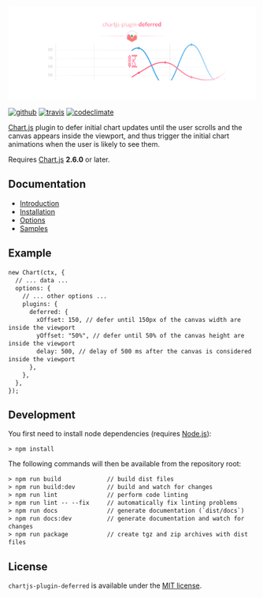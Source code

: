 ![](docs/assets/banner.png)

[![github](https://img.shields.io/github/release/chartjs/chartjs-plugin-deferred.svg?style=flat-square&maxAge=600)](https://github.com/chartjs/chartjs-plugin-deferred/releases/latest) [![travis](https://img.shields.io/travis/chartjs/chartjs-plugin-deferred.svg?style=flat-square&maxAge=600)](https://travis-ci.org/chartjs/chartjs-plugin-deferred) [![codeclimate](https://img.shields.io/codeclimate/maintainability/chartjs/chartjs-plugin-deferred.svg?style=flat-square&maxAge=600)](https://codeclimate.com/github/chartjs/chartjs-plugin-deferred)

[Chart.js](http://www.chartjs.org/) plugin to defer initial chart updates until the user scrolls and the canvas appears inside the viewport, and thus trigger the initial chart animations when the user is likely to see them.

Requires [Chart.js](https://github.com/chartjs/Chart.js/releases) **2.6.0** or later.

Documentation
-------------

-   [Introduction](https://chartjs-plugin-deferred.netlify.app/)
-   [Installation](https://chartjs-plugin-deferred.netlify.app/installation.html)
-   [Options](https://chartjs-plugin-deferred.netlify.app/options.html)
-   [Samples](https://chartjs-plugin-deferred.netlify.app/samples/)

Example
-------

    new Chart(ctx, {
      // ... data ...
      options: {
        // ... other options ...
        plugins: {
          deferred: {
            xOffset: 150, // defer until 150px of the canvas width are inside the viewport
            yOffset: "50%", // defer until 50% of the canvas height are inside the viewport
            delay: 500, // delay of 500 ms after the canvas is considered inside the viewport
          },
        },
      },
    });

Development
-----------

You first need to install node dependencies (requires [Node.js](https://nodejs.org/)):

    > npm install

The following commands will then be available from the repository root:

    > npm run build             // build dist files
    > npm run build:dev         // build and watch for changes
    > npm run lint              // perform code linting
    > npm run lint -- --fix     // automatically fix linting problems
    > npm run docs              // generate documentation (`dist/docs`)
    > npm run docs:dev          // generate documentation and watch for changes
    > npm run package           // create tgz and zip archives with dist files

License
-------

`chartjs-plugin-deferred` is available under the [MIT license](LICENSE.md).
